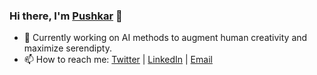 ### Hi there, I'm [Pushkar](https://www.pushkarghanekar.com/) 👋

- 🔭 Currently working on AI methods to augment human creativity and maximize serendipty.
- 📫 How to reach me: [Twitter](https://twitter.com/mepgg) | [LinkedIn](https://www.linkedin.com/in/pushkarghanekar/) | [Email](pushkar.g@lilly.com)

<!--
**pgg1610/pgg1610** is a ✨ _special_ ✨ repository because its `README.md` (this file) appears on your GitHub profile.

Here are some ideas to get you started:

- 🔭 I’m currently working on ...
- 🌱 I’m currently learning ...
- 👯 I’m looking to collaborate on ...
- 🤔 I’m looking for help with ...
- 💬 Ask me about ...
- 📫 How to reach me: ...
- 😄 Pronouns: ...
- ⚡ Fun fact: ...
-->
